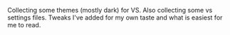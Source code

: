 Collecting some themes (mostly dark) for VS. 
Also collecting some vs settings files. Tweaks I've added for my own taste and what is easiest for me to read.
